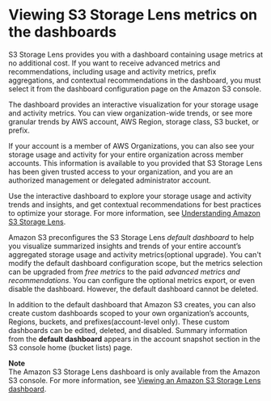 # Viewing S3 Storage Lens metrics on the dashboards<a name="storage_lens_view_metrics_dashboard"></a>

S3 Storage Lens provides you with a dashboard containing usage metrics at no additional cost\. If you want to receive advanced metrics and recommendations, including usage and activity metrics, prefix aggregations, and contextual recommendations in the dashboard, you must select it from the dashboard configuration page on the Amazon S3 console\.

The dashboard provides an interactive visualization for your storage usage and activity metrics\. You can view organization\-wide trends, or see more granular trends by AWS account, AWS Region, storage class, S3 bucket, or prefix\. 

If your account is a member of AWS Organizations, you can also see your storage usage and activity for your entire organization across member accounts\. This information is available to you provided that S3 Storage Lens has been given trusted access to your organization, and you are an authorized management or delegated administrator account\.

Use the interactive dashboard to explore your storage usage and activity trends and insights, and get contextual recommendations for best practices to optimize your storage\. For more information, see [ Understanding Amazon S3 Storage Lens](https://docs.aws.amazon.com/AmazonS3/latest/userguide/storage_lens_basics_metrics_recommendations.html)\.

Amazon S3 preconfigures the S3 Storage Lens *default dashboard* to help you visualize summarized insights and trends of your entire account’s aggregated storage usage and activity metrics\(optional upgrade\)\. You can't modify the default dashboard configuration scope, but the metrics selection can be upgraded from *free metrics* to the paid *advanced metrics and recommendations*\. You can configure the optional metrics export, or even disable the dashboard\. However, the default dashboard cannot be deleted\.

In addition to the default dashboard that Amazon S3 creates, you can also create custom dashboards scoped to your own organization’s accounts, Regions, buckets, and prefixes\(account\-level only\)\. These custom dashboards can be edited, deleted, and disabled\. Summary information from the **default dashboard** appears in the account snapshot section in the S3 console home \(bucket lists\) page\.

**Note**  
The Amazon S3 Storage Lens dashboard is only available from the Amazon S3 console\. For more information, see [Viewing an Amazon S3 Storage Lens dashboard](storage_lens_console_viewing.md)\.